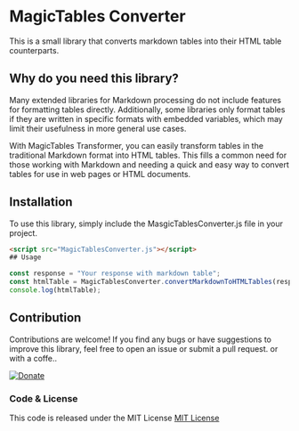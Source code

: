 # MagicTables Converter

This is a small library that converts markdown tables into their HTML table counterparts.

## Why do you need this library?

Many extended libraries for Markdown processing do not include features for formatting tables directly. Additionally, some libraries only format tables if they are written in specific formats with embedded variables, which may limit their usefulness in more general use cases.

With MagicTables Transformer, you can easily transform tables in the traditional Markdown format into HTML tables. This fills a common need for those working with Markdown and needing a quick and easy way to convert tables for use in web pages or HTML documents.


## Installation
To use this library, simply include the MasgicTablesConverter.js file in your project.

```html
<script src="MagicTablesConverter.js"></script>
## Usage
```

```javascript
const response = "Your response with markdown table";
const htmlTable = MagicTablesConverter.convertMarkdownToHTMLTables(response);
console.log(htmlTable);
```

## Contribution
Contributions are welcome! If you find any bugs or have suggestions to improve this library, feel free to open an issue or submit a pull request. or with a coffe..


[![Donate](https://img.shields.io/badge/Donate-PayPal-green.svg)](https://www.paypal.me/borjaoteroferreira)

### Code & License
This code is released under the MIT License
[MIT License](https://github.com/BorjaOteroFerreira/MagicTables/blob/main/LICENSE)

